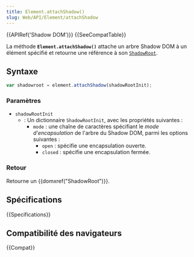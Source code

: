 ```yaml
---
title: Element.attachShadow()
slug: Web/API/Element/attachShadow
---
```


{{APIRef('Shadow DOM')}} {{SeeCompatTable}}

La méthode **`Element.attachShadow()`** attache un arbre Shadow DOM à un élément spécifié et retourne une référence à son [`ShadowRoot`](/fr/docs/Web/API/ShadowRoot).

## Syntaxe

```js
var shadowroot = element.attachShadow(shadowRootInit);
```

### Paramètres

- `shadowRootInit`
  - : Un dictionnaire `ShadowRootInit`, avec les propriétés suivantes :
    - `mode`&nbsp;: une chaîne de caractères spécifiant le _mode d'encapsulation_ de l'arbre du Shadow DOM, parmi les options suivantes&nbsp;:
      - `open`&nbsp;: spécifie une encapsulation ouverte.
      - `closed`&nbsp;: spécifie une encapsulation fermée.

### Retour

Retourne un {{domxref("ShadowRoot")}}.

## Spécifications

{{Specifications}}

## Compatibilité des navigateurs

{{Compat}}
